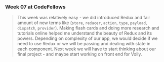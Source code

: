 ### Week 07 at CodeFellows

 > This week was relatively easy - we did introduced Redux and fair amount of new terms like (`store`, `reducer`, `action`, `type`, `payload`, `dispatch`, `provider`). Making flash cards and doing more research and tutorials online helped me understand the beauty of Redux and its powers. Depending on complexity of our app, we would decide if we need to use Redux or we will be passing and dealing with state in each component. Next week we will have to start thinking about our final project - and maybe start working on front end for Volly. 

